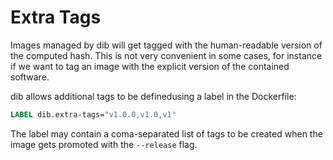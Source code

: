 Extra Tags
==========

Images managed by dib will get tagged with the human-readable version of the computed hash. This is not very convenient
in some cases, for instance if we want to tag an image with the explicit version of the contained software.

dib allows additional tags to be definedusing a label in the Dockerfile:
```dockerfile
LABEL dib.extra-tags="v1.0.0,v1.0,v1"
```

The label may contain a coma-separated list of tags to be created when the image
gets promoted with the `--release` flag.
